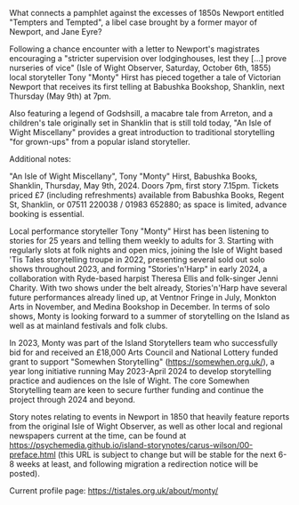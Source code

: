 What connects a pamphlet against the excesses of 1850s Newport entitled "Tempters and Tempted", a libel case brought by a former mayor of Newport, and Jane Eyre?

Following a chance encounter with a letter to Newport's magistrates encouraging a "stricter supervision over lodginghouses, lest they [...] prove nurseries of vice" (Isle of Wight Observer, Saturday, October 6th, 1855) local storyteller Tony "Monty" Hirst has pieced together a tale of Victorian Newport that receives its first telling at Babushka Bookshop, Shanklin, next Thursday (May 9th) at 7pm.

Also featuring a legend of Godshsill, a macabre tale from Arreton, and a children's tale  originally set in Shanklin that is still told today, "An Isle of Wight Miscellany" provides a great introduction to traditional storytelling "for grown-ups" from a popular island storyteller.


Additional notes:

"An Isle of Wight Miscellany", Tony "Monty" Hirst, Babushka Books, Shanklin, Thursday, May 9th, 2024. Doors 7pm, first story 7.15pm. Tickets priced £7 (including refreshments) available from Babushka Books, Regent St, Shanklin, or 07511 220038 / 01983 652880; as space is limited, advance booking is essential.

Local performance storyteller Tony "Monty" Hirst has been listening to stories for 25 years and telling them weekly to adults for 3. Starting with regularly slots at folk nights and open mics, joining the Isle of Wight based 'Tis Tales storytelling troupe in 2022, presenting several sold out solo shows throughout 2023, and forming "Stories'n'Harp" in early 2024, a collaboration with Ryde-based harpist Theresa Ellis and folk-singer Jenni Charity. With two shows under the belt already, Stories'n'Harp have several future performances already lined up, at Ventnor Fringe in July, Monkton Arts in November, and Medina Bookshop in December. In terms of solo shows, Monty is looking forward to a summer of storytelling on the Island as well as at mainland festivals and folk clubs.

In 2023, Monty was part of the Island Storytellers team who successfully bid for and received an £18,000 Arts Council and National Lottery funded grant to support "Somewhen Storytelling" (https://somewhen.org.uk/), a year long initiative running May 2023-April 2024 to develop storytelling practice and audiences on the Isle of Wight. The core Somewhen Storytelling team are keen to secure further funding and continue the project through 2024 and beyond.

Story notes relating to events in Newport in 1850 that heavily feature reports from the original Isle of Wight Observer, as well as other local and regional newspapers current at the time, can be found at https://psychemedia.github.io/island-storynotes/carus-wilson/00-preface.html (this URL is subject to change but will be stable for the next 6-8 weeks at least, and following migration a redirection notice will be posted).

Current profile page: https://tistales.org.uk/about/monty/